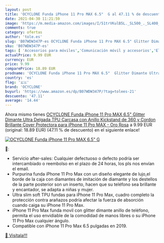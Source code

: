 ```yaml
---
layout: post
title: 'OCYCLONE Funda iPhone 11 Pro MAX 6.5"  G al 47.11 % de descuento'
date: 2021-04-30 11:21:59
image: 'https://m.media-amazon.com/images/I/51trVKulB5L._SL500_._SL400_.jpg'
comments: true
category: ofertas
author: 'tole.es'
slug: 'B07WDW347P-es OCYCLONE Funda iPhone 11 Pro MAX 6.5" Glitter Dimante...'
sku: 'B07WDW347P-es'
tags: [ 'Accesorios para móviles','Comunicación móvil y accesorios','Electrónica','Fundas y carcasas para teléfonos móviles','iphone','ocyclone', ]
actualPrice: 9.99 EUR
currency: EUR
price: 9.99
comparePrice: 18.89 EUR
prodname: 'OCYCLONE Funda iPhone 11 Pro MAX 6.5"  Glitter Dimante Ultra Delgada TPU Carcasa con Anillo Kickstand de 360 y Cordon  Brillante Cover Protectora para iPhone 11 Pro MAX - Oro Rosa'
country: 'es'
flag: '🇪🇸'
brand: 'OCYCLONE'
buyurl: 'https://www.amazon.es/dp/B07WDW347P/?tag=tolees-21'
descuento: '47.11'
average: '14.44'
---
```


Ahora mismo tienes [OCYCLONE Funda iPhone 11 Pro MAX 6.5"  Glitter Dimante Ultra Delgada TPU Carcasa con Anillo Kickstand de 360 y Cordon  Brillante Cover Protectora para iPhone 11 Pro MAX - Oro Rosa](https://www.amazon.es/dp/B07WDW347P/?tag=tolees-21) a 9.99 EUR (original: 18.89 EUR) (47.11 %  de descuento) en el siguiente enlace!

[![OCYCLONE Funda iPhone 11 Pro MAX 6.5"  G](https://m.media-amazon.com/images/I/51trVKulB5L._SL500_._SL400_.jpg)](https://www.amazon.es/dp/B07WDW347P/?tag=tolees-21)

🔎:

- Servicio after-sales: Cualquier defectuoso o defecto podría ser intercambiado o reembolso en el plazo de 24 horas, los pls nos envían el email.
- Purpurina funda iPhone 11 Pro Max con un diseño elegante de lujo,el borde de la caja con diamantes de imitación de diamante y los destellos de la parte posterior son un inserto, hacen que su teléfono sea brillante y encantador, se adapta a niñas y mujer.
- Ultra slim soft TPU fundas para iPhone 11 Pro Max, cuadro completo la protección contra arañazos podría afectar la fuerza de absorción cuando caiga su iPhone 11 Pro Max.
- iPhone 11 Pro Max funda movil con glitter dimante anillo de teléfono, permita el uso envidiable de la comodidad de manos libres o su iPhone 11 Pro Max cualquier ángulo.
- Compatible con iPhone 11 Pro Max 6.5 pulgadas en 2019.

[🛒 Visítala!!!](https://www.amazon.es/dp/B07WDW347P/?tag=tolees-21)
